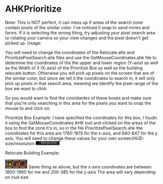 # AHKPrioritize

Note: This is NOT perfect, it can mess up if areas of the search zone contain pixels of the similar color. I've noticed it snap to sand mines and farms. If it is selecting the wrong thing, try adjusting your pixel search area or rotating your camera so your view changes and the pixel doesn't get picked up.
Usage:

You will need to change the coordinates of the Relocate.ahk and PrioritizePixelSearch.ahk files and use the GetMouseCoordinates.ahk file to determine the coordinates of the the upper and lower region (Y-axis) as well as the Width of it (X-axis) of the Prioritize Box as well as the building relocate button. Otherwise you will pick up pixels on the screen that are of the similar color, but since we tell it the coordinates to search in, it will only pick up pixels in that search area, meaning we identify the pixel range of the box we want to click.

So you would want to find the coordiantes of these boxes and make sure that you're only searching in this area for the pixels you want to snap the mouse to and click on.

Prioritize Box Example:
I have specified the coordinates for this box, I foudn it using the GetMouseCoordinates AHK tool and clicked on the areas of the box to find the zone it's in, so in the file PrioritizePixelSearch.ahk the coordinates for this area are 1760-1815 for the x-axis, and 640-647 for the y axis. You will need to change these values for your own screen/HUD-size/resolution
<img src="/ExampleSearchArea.png" alt="Alt text" title="Optional title">

Relocate Building Example:

<img src="RelocateExampleSearchArea.png" alt="Alt text" title="Optional title">
Same thing as above, but the x-axis coordinates are between 1800-1860 for me and 200-385 for the y-axis
The area will vary depending on hud size.
